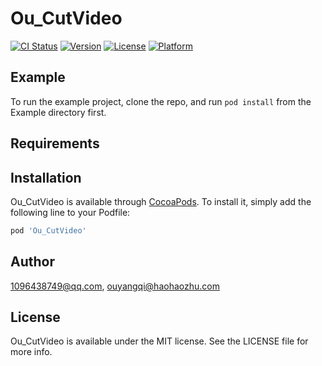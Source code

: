 # Ou_CutVideo

[![CI Status](https://img.shields.io/travis/1096438749@qq.com/Ou_CutVideo.svg?style=flat)](https://travis-ci.org/1096438749@qq.com/Ou_CutVideo)
[![Version](https://img.shields.io/cocoapods/v/Ou_CutVideo.svg?style=flat)](https://cocoapods.org/pods/Ou_CutVideo)
[![License](https://img.shields.io/cocoapods/l/Ou_CutVideo.svg?style=flat)](https://cocoapods.org/pods/Ou_CutVideo)
[![Platform](https://img.shields.io/cocoapods/p/Ou_CutVideo.svg?style=flat)](https://cocoapods.org/pods/Ou_CutVideo)

## Example

To run the example project, clone the repo, and run `pod install` from the Example directory first.

## Requirements

## Installation

Ou_CutVideo is available through [CocoaPods](https://cocoapods.org). To install
it, simply add the following line to your Podfile:

```ruby
pod 'Ou_CutVideo'
```

## Author

1096438749@qq.com, ouyangqi@haohaozhu.com

## License

Ou_CutVideo is available under the MIT license. See the LICENSE file for more info.
